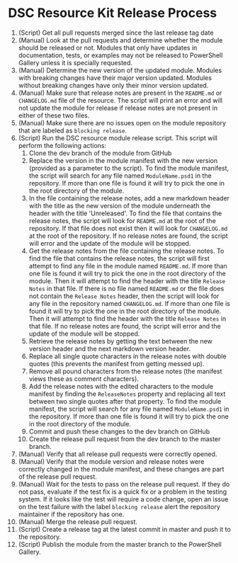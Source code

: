 # DSC Resource Kit Release Process

1. (Script) Get all pull requests merged since the last release tag date
2. (Manual) Look at the pull requests and determine whether the module should be released or not. Modules that only have updates in documentation, tests, or examples may not be released to PowerShell Gallery unless it is specially requested.
3. (Manual) Determine the new version of the updated module. Modules with breaking changes have their major version updated. Modules without breaking changes have only their minor version updated.
4. (Manual) Make sure that release notes are present in the `README.md` or `CHANGELOG.md` file of the resource. The script will print an error and will not update the module for release if release notes are not present in either of these two files.
5. (Manual) Make sure there are no issues open on the module repository that are labeled as `blocking release`.
6. (Script) Run the DSC resource module release script. This script will perform the following actions:
    1. Clone the dev branch of the module from GitHub
    2. Replace the version in the module manifest with the new version (provided as a parameter to the script). To find the module manifest, the script will search for any file named `ModuleName.psd1` in the repository. If more than one file is found it will try to pick the one in the root directory of the module.
    3. In the file containing the release notes, add a new markdown header with the title as the new version of the module underneath the header with the title 'Unreleased'. To find the file that contains the release notes, the script will look for `README.md` at the root of the repository. If that file does not exist then it will look for `CHANGELOG.md` at the root of the repository. If no release notes are found, the script will error and the update of the module will be stopped.
    4. Get the release notes from the file containing the release notes. To find the file that contains the release notes, the script will first attempt to find any file in the module named `README.md`. If more than one file is found it will try to pick the one in the root directory of the module. Then it will attempt to find the header with the title `Release Notes` in that file. If there is no file named `README.md` or the file does not contain the `Release Notes` header, then the script will look for any file in the repository named `CHANGELOG.md`. If more than one file is found it will try to pick the one in the root directory of the module. Then it will attempt to find the header with the title `Release Notes` in that file. If no release notes are found, the script will error and the update of the module will be stopped.
    5. Retrieve the release notes by getting the text between the new version header and the next markdown version header.
    6. Replace all single quote characters in the release notes with double quotes (this prevents the manifest from getting messed up).
    7. Remove all pound characters from the release notes (the manifest views these as comment characters).
    8. Add the release notes with the edited characters to the module manifest by finding the `ReleaseNotes` property and replacing all text between two single quotes after that property. To find the module manifest, the script will search for any file named `ModuleName.psd1` in the repository. If more than one file is found it will try to pick the one in the root directory of the module.
    9. Commit and push these changes to the dev branch on GitHub
    10. Create the release pull request from the dev branch to the master branch.
7. (Manual) Verify that all release pull requests were correctly opened.
8. (Manual) Verify that the module version and release notes were correctly changed in the module manifest, and these changes are part of the release pull request.
9. (Manual) Wait for the tests to pass on the release pull request. If they do not pass, evaluate if the test fix is a quick fix or a problem in the testing system. If it looks like the test will require a code change, open an issue on the test failure with the label `blocking release` alert the repository maintainer if the repository has one.
10. (Manual) Merge the release pull request.
11. (Script) Create a release tag at the latest commit in master and push it to the repository.
12. (Script) Publish the module from the master branch to the PowerShell Gallery.
